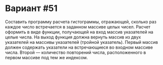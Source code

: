 # Вариант #51
Составить программу расчета гистограммы, отражающей, сколько раз каждое число встречается в заданном массиве целых чисел. 
Расчет оформить в виде функции, получающей на вход массив указателей на целые числа. 
На выход функция должна вернуть массив из двух указателей на массивы указателей (тройной указатель). 
Первый массив должен содержать указатели на встречающиеся во входном массиве числа. 
Второй — количество повторений числа, расположенного в первом массиве под тем же индексом.
